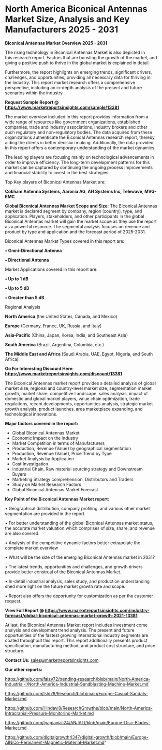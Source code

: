  # North America Biconical Antennas Market Size, Analysis and Key Manufacturers 2025 - 2031

<Strong> Biconical Antennas Market Overview 2025 - 2031</strong>

The rising technology in Biconical Antennas Market is also depicted in this research report. Factors that are boosting the growth of the market, and giving a positive push to thrive in the global market is explained in detail.

Furthermore, the report highlights on emerging trends, significant drivers, challenges, and opportunities, providing all necessary data for thriving in the industry. This report market research offers a comprehensive perspective, including an in-depth analysis of the present and future scenarios within the industry.

<strong>Request Sample Report @ <a href=https://www.marketreportsinsights.com/sample/13381>https://www.marketreportsinsights.com/sample/13381</a></strong>

The market overview included in this report provides information from a wide range of resources like government organizations, established companies, trade and industry associations, industry brokers and other such regulatory and non-regulatory bodies. The data acquired from these organizations authenticate the Biconical Antennas research report, thereby aiding the clients in better decision making. Additionally, the data provided in this report offers a contemporary understanding of the market dynamics.

The leading players are focusing mainly on technological advancements in order to improve efficiency. The long-term development patterns for this market can be captured by continuing the ongoing process improvements and financial stability to invest in the best strategies.

Top Key players of Biconical Antennas Market are:

<strong>Cobham Antenna Systems, Aaronia AG, AH Systems Inc, Telewave, MVG-EMC</strong>

<strong><b>Global Biconical Antennas Market Scope and Size:</b></strong>
The Biconical Antennas market is declared segment by company, region (country), type, and application. Players, stakeholders, and other participants in the global Biconical Antennas market will gain the market scope as they use the report as a powerful resource. The segmental analysis focuses on revenue and product by type and application and the forecast period of 2025-2031.

Biconical Antennas Market Types covered in this report are:

<strong>• Omni-Directional Antenna

• Directional Antenna</strong>

Market Applications covered in this report are:

<strong>• Up to 1 dB

• Up to 5 dB

• Greater than 5 dB</strong> 

Regional Analysis

<strong>North America</strong> (the United States, Canada, and Mexico)

<strong>Europe</strong> (Germany, France, UK, Russia, and Italy)

<strong>Asia-Pacific</strong> (China, Japan, Korea, India, and Southeast Asia)

<strong>South America</strong> (Brazil, Argentina, Colombia, etc.)

<strong>The Middle East and Africa</strong> (Saudi Arabia, UAE, Egypt, Nigeria, and South Africa)

<strong>Go For Interesting Discount Here: <a href=https://www.marketreportsinsights.com/discount/13381>https://www.marketreportsinsights.com/discount/13381</a></strong>

The Biconical Antennas market report provides a detailed analysis of global market size, regional and country-level market size, segmentation market growth, market share, competitive Landscape, sales analysis, impact of domestic and global market players, value chain optimization, trade regulations, recent developments, opportunities analysis, strategic market growth analysis, product launches, area marketplace expanding, and technological innovations.

<strong><b>Major factors covered in the report:</b></strong>
<ul>
  <li>Global Biconical Antennas Market </li>
  <li>Economic Impact on the Industry</li>
  <li>Market Competition in terms of Manufacturers</li>
  <li>Production, Revenue (Value) by geographical segmentation</li>
  <li>Production, Revenue (Value), Price Trend by Type</li>
  <li>Market Analysis by Application</li>
  <li>Cost Investigation</li>
  <li>Industrial Chain, Raw material sourcing strategy and Downstream Buyers</li>
  <li>Marketing Strategy comprehension, Distributors and Traders</li>
  <li>Study on Market Research Factors</li>
  <li>Global Biconical Antennas Market Forecast</li>
</ul>

<strong><b>Key Point of the Biconical Antennas Market report:</b></strong>

• Geographical distribution, company profiling, and various other market segmentation are provided in the report.

• For better understanding of the global Biconical Antennas market status, the accurate market valuation which comprises of size, share, and revenue are also covered.

• Analysis of the competitive dynamic factors better extrapolate the complete market overview

• What will be the size of the emerging Biconical Antennas market in 2031?

• The latest trends, opportunities and challenges, and growth drivers provide better construal of the Biconical Antennas Market.

• In-detail industrial analysis, sales study, and production understanding shed more light on the future market growth rate and scope.

• Report also offers the opportunity for customization as per the customer request.

<strong><b>View Full Report @ <a href=https://www.marketreportsinsights.com/industry-forecast/global-biconical-antennas-market-growth-2021-13381>https://www.marketreportsinsights.com/industry-forecast/global-biconical-antennas-market-growth-2021-13381</a></b></strong>


At last, the Biconical Antennas Market report includes investment come analysis and development trend analysis. The present and future opportunities of the fastest growing international industry segments are coated throughout this report. This report additionally presents product specification, manufacturing method, and product cost structure, and price structure.

<strong>Contact Us:</strong>
sales@marketreportsinsights.com

<strong>Our other reports:</strong>

<a href=https://github.com/faizy72/trending-research/blob/main/North-America-Industrial-I/North-America-Industrial-Sandblasting-Machine-Market.md>https://github.com/faizy72/trending-research/blob/main/North-America-Industrial-I/North-America-Industrial-Sandblasting-Machine-Market.md</a>

<a href=https://github.com/Ishi78/Research/blob/main/Europe-Casual-Sandals-Market.md>https://github.com/Ishi78/Research/blob/main/Europe-Casual-Sandals-Market.md</a>

<a href=https://github.com/Hindavi8/ResearchGrowths/blob/main/North-America-Intracranial-Pressure-Monitoring-Market.md>https://github.com/Hindavi8/ResearchGrowths/blob/main/North-America-Intracranial-Pressure-Monitoring-Market.md</a>

<a href=https://github.com/tyagianjali24/ANJALI/blob/main/Europe-Disc-Blades-Market.md>https://github.com/tyagianjali24/ANJALI/blob/main/Europe-Disc-Blades-Market.md</a>

<a href=https://github.com/digitalgrowth4347/digital-growth/blob/main/Europe-AlNiCo-Permanent-Magnetic-Material-Market.md>https://github.com/digitalgrowth4347/digital-growth/blob/main/Europe-AlNiCo-Permanent-Magnetic-Material-Market.md</a>"
